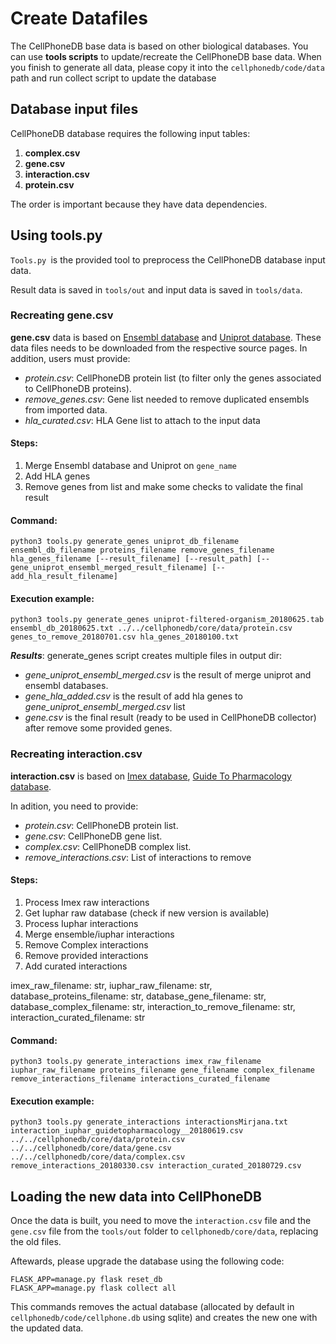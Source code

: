 # Create Datafiles
The CellPhoneDB base data is based on other biological databases.
You can use **tools scripts** to update/recreate the CellPhoneDB base data.
When you finish to generate all data, please copy it into the `cellphonedb/code/data` path and run collect script to update the database    

## Database input files

CellPhoneDB database requires the following input tables:
1. **complex.csv**
2. **gene.csv**
3. **interaction.csv**
4. **protein.csv**

The order is important because they have data dependencies.

## Using tools.py
`Tools.py `is the provided tool to preprocess the CellPhoneDB database input data.

Result data is saved in `tools/out` and input data is saved in `tools/data`. 

### Recreating gene.csv
**gene.csv** data is based on [Ensembl database](https://www.ensembl.org/) and [Uniprot database](https://www.uniprot.org). These data files needs to be downloaded from the respective source pages.
In addition, users must provide:

- _protein.csv_: CellPhoneDB protein list (to filter only the genes associated to CellPhoneDB proteins).
- _remove_genes.csv_: Gene list needed to remove duplicated ensembls from imported data.
- _hla_curated.csv_: HLA Gene list to attach to the input data


#### Steps:
1. Merge Ensembl database and Uniprot on `gene_name`
2. Add HLA genes
3. Remove genes from list and make some checks to validate the final result

#### Command:
```shell
python3 tools.py generate_genes uniprot_db_filename ensembl_db_filename proteins_filename remove_genes_filename hla_genes_filename [--result_filename] [--result_path] [--gene_uniprot_ensembl_merged_result_filename] [--add_hla_result_filename]
```


#### Execution example: 
 ```shell
python3 tools.py generate_genes uniprot-filtered-organism_20180625.tab ensembl_db_20180625.txt ../../cellphonedb/core/data/protein.csv genes_to_remove_20180701.csv hla_genes_20180100.txt
```

***Results***:
generate_genes script creates multiple files in output dir:
- _gene_uniprot_ensembl_merged.csv_ is the result of merge uniprot and ensembl databases.
- _gene_hla_added.csv_ is the result of add hla genes to _gene_uniprot_ensembl_merged.csv_ list
- _gene.csv_ is the final result (ready to be used in CellPhoneDB collector) after remove some provided genes.



### Recreating interaction.csv
**interaction.csv** is based on [Imex database](https://www.imexconsortium.org/), [Guide To Pharmacology database](http://www.guidetopharmacology.org/download.jsp).

In adition, you need to provide:

- _protein.csv_: CellPhoneDB protein list.
- _gene.csv_: CellPhoneDB gene list.
- _complex.csv_: CellPhoneDB complex list.
- _remove_interactions.csv_: List of interactions to remove

#### Steps:
1. Process Imex raw interactions
2. Get Iuphar raw database (check if new version is available)
3. Process Iuphar interactions
4. Merge ensemble/iuphar interactions
5. Remove Complex interactions
6. Remove provided interactions
7. Add curated interactions


imex_raw_filename: str,
iuphar_raw_filename: str,
        database_proteins_filename: str,
        database_gene_filename: str,
        database_complex_filename: str,
        interaction_to_remove_filename: str,
        interaction_curated_filename: str

#### Command:
```shell
python3 tools.py generate_interactions imex_raw_filename iuphar_raw_filename proteins_filename gene_filename complex_filename remove_interactions_filename interactions_curated_filename
```

#### Execution example:
```shell
python3 tools.py generate_interactions interactionsMirjana.txt interaction_iuphar_guidetopharmacology__20180619.csv ../../cellphonedb/core/data/protein.csv ../../cellphonedb/core/data/gene.csv ../../cellphonedb/core/data/complex.csv remove_interactions_20180330.csv interaction_curated_20180729.csv
```

## Loading the new data into CellPhoneDB 

Once the data is built, you need to move the `interaction.csv` file and the `gene.csv` file from the `tools/out` folder to `cellphonedb/core/data`, replacing the old files. 

Aftewards, please upgrade the database using the following code:

```
FLASK_APP=manage.py flask reset_db
FLASK_APP=manage.py flask collect all 
```

This commands removes the actual database (allocated by default in `cellphonedb/code/cellphone.db` using sqlite) and creates the new one with the updated data.